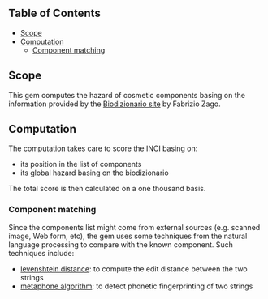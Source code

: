 ## Table of Contents

* [Scope](#scope)
* [Computation](#computation)
  * [Component matching](#component-matching)

## Scope
This gem computes the hazard of cosmetic components basing on the information provided by the [Biodizionario site](http://www.biodizionario.it/) by Fabrizio Zago.

## Computation
The computation takes care to score the INCI basing on:
* its position in the list of components
* its global hazard basing on the biodizionario

The total score is then calculated on a one thousand basis.

### Component matching
Since the components list might come from external sources (e.g. scanned image, Web form, etc), the gem uses some techniques from the natural language processing to compare with the known component.
Such techniques include:
* [levenshtein distance](https://en.wikipedia.org/wiki/Levenshtein_distance): to compute the edit distance between the two strings
* [metaphone algorithm](https://en.wikipedia.org/wiki/Metaphone): to detect phonetic fingerprinting of two strings 
